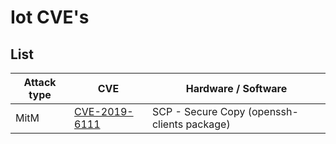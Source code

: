 Iot CVE's
===================================================


List
-----------

Attack type|CVE| Hardware / Software | 
|---|---|---|
|MitM| [CVE-2019-6111](CVE-2019-6111/README.md) | SCP - Secure Copy (openssh-clients package)